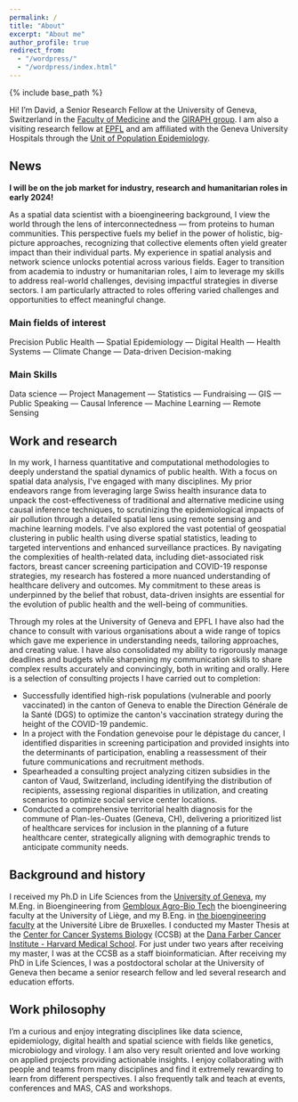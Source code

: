 ```yaml
---
permalink: /
title: "About"
excerpt: "About me"
author_profile: true
redirect_from: 
  - "/wordpress/"
  - "/wordpress/index.html"
---
```


{% include base_path %}

Hi! I’m David, a Senior Research Fellow at the University of Geneva, 
Switzerland in the [Faculty of Medicine](https://www.unige.ch/medecine/) 
and the [GIRAPH group](https://www.giraph.org/). I am also a visiting research fellow at [EPFL](https://www.epfl.ch/labs/lgb/geome/) 
and am affiliated with the Geneva University Hospitals through 
the [Unit of Population Epidemiology](https://www.hug.ch/medecine-premier-recours/uep).

## News 
**I will be on the job market for industry, research and humanitarian roles in early 2024!**

As a spatial data scientist with a bioengineering background, I view the world through
the lens of interconnectedness — from proteins to human communities. This
perspective fuels my belief in the power of holistic, big-picture approaches,
recognizing that collective elements often yield greater impact than their individual
parts. My experience in spatial analysis and network science unlocks potential across
various fields. Eager to transition from academia to industry or humanitarian roles,
I aim to leverage my skills to address real-world challenges, devising impactful
strategies in diverse sectors. I am particularly attracted to roles offering varied
challenges and opportunities to effect meaningful change.

### Main fields of interest
Precision Public Health — Spatial Epidemiology — Digital Health — Health Systems — Climate Change — Data-driven Decision-making

### Main Skills
Data science — Project Management — Statistics — Fundraising — GIS — Public Speaking — Causal Inference — Machine Learning — Remote Sensing

## Work and research
In my work, I harness quantitative and computational methodologies to deeply understand
the spatial dynamics of public health. With a focus on spatial data analysis,
I've engaged with many disciplines. My prior endeavors range from leveraging large
Swiss health insurance data to unpack the cost-effectiveness of traditional and
alternative medicine using causal inference techniques, to scrutinizing the
epidemiological impacts of air pollution through a detailed spatial lens using
remote sensing and machine learning models. I've also explored the vast potential
of geospatial clustering in public health using diverse spatial statistics, leading
to targeted interventions and enhanced surveillance practices. By navigating the
complexities of health-related data, including diet-associated risk factors, breast cancer screening participation
and COVID-19 response strategies, my research has fostered a more nuanced
understanding of healthcare delivery and outcomes. My commitment to these areas is
underpinned by the belief that robust, data-driven insights are essential for the
evolution of public health and the well-being of communities.

Through my roles at the University of Geneva and EPFL I have also had the chance to consult
with various organisations about a wide range of topics which gave me experience in
understanding needs, tailoring approaches, and creating value. I have also
consolidated my ability to rigorously manage deadlines and budgets while sharpening
my communication skills to share complex results accurately and convincingly, both
in writing and orally. Here is a selection of consulting projects I have carried out to completion:

- Successfully identified high-risk populations (vulnerable and poorly vaccinated) in the canton of Geneva to enable the Direction Générale de la Santé (DGS) to optimize the canton's vaccination strategy during the height of the COVID-19 pandemic.
- In a project with the Fondation genevoise pour le dépistage du cancer,  I identified disparities in screening participation and provided insights into the determinants of participation, enabling a reassessment of their future communications and recruitment methods.
- Spearheaded a consulting project analyzing citizen subsidies in the canton of Vaud, Switzerland, including identifying the distribution of
recipients, assessing regional disparities in utilization, and creating scenarios to optimize social service
center locations.
- Conducted a comprehensive territorial health diagnosis for the commune of Plan-les-Ouates (Geneva, CH), delivering a prioritized list of healthcare services for inclusion in the planning of a future healthcare center, strategically aligning with demographic trends to anticipate community needs.



## Background and history
I received my Ph.D in Life Sciences from the [University of Geneva](https://lifesciencesphd.unige.ch/), my M.Eng. in Bioengineering from [Gembloux Agro-Bio Tech](https://www.gembloux.uliege.be/cms/c_4039827/en/gembloux-agro-bio-tech) the bioengineering faculty at the University of Liège, and my B.Eng. in [the bioengineering faculty](https://www.ulb.be/en/programme/ba-irbi-1) at the Université Libre de Bruxelles. I conducted my Master Thesis at the [Center for Cancer Systems Biology](https://ccsb.dana-farber.org/) (CCSB) at the [Dana Farber Cancer Institute - Harvard Medical School](https://www.dana-farber.org/). For just under two years after receiving my master, I was at the CCSB as a staff bioinformatician. After receiving my PhD in Life Sciences, I was a postdoctoral scholar at the University of Geneva then became a senior research fellow and led several research and education efforts.

## Work philosophy
I’m a curious and enjoy integrating disciplines like data science, epidemiology, digital health and spatial science with fields like genetics, microbiology and virology. I am also very result oriented and love working on applied projects providing actionable insights. I enjoy collaborating with people and teams from many disciplines and find it extremely rewarding to learn from different perspectives. I also frequently talk and teach at events, conferences and MAS, CAS and workshops. 


